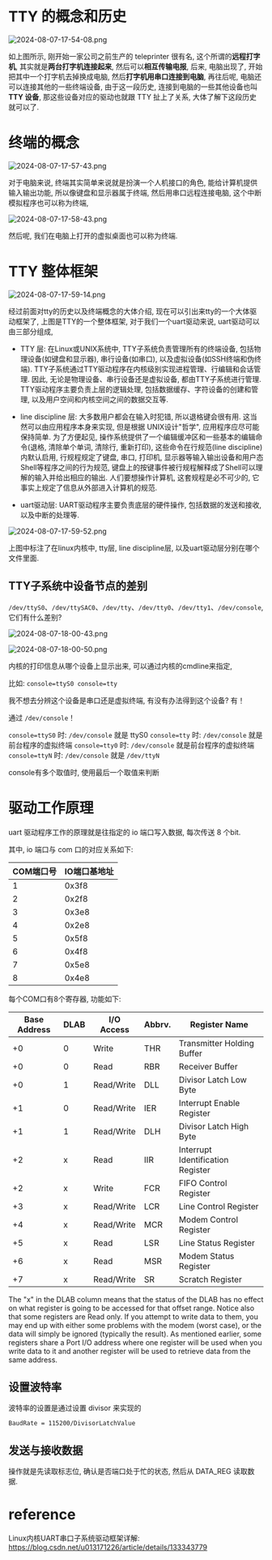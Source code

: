 
# TTY 的概念和历史

![2024-08-07-17-54-08.png](./images/2024-08-07-17-54-08.png)

如上图所示, 刚开始一家公司之前生产的 teleprinter 很有名, 这个所谓的**远程打字机**, 其实就是**两台打字机连接起来**, 然后可以**相互传输电报**, 后来, 电脑出现了, 开始把其中一个打字机去掉换成电脑, 然后**打字机用串口连接到电脑**, 再往后呢, 电脑还可以连接其他的一些终端设备, 由于这一段历史, 连接到电脑的一些其他设备也叫 **TTY 设备**, 那这些设备对应的驱动也就跟 TTY 扯上了关系, 大体了解下这段历史就可以了. 

# 终端的概念

![2024-08-07-17-57-43.png](./images/2024-08-07-17-57-43.png)

对于电脑来说, 终端其实简单来说就是扮演一个人机接口的角色, 能给计算机提供输入输出功能, 所以像键盘和显示器属于终端, 然后用串口远程连接电脑, 这个中断模拟程序也可以称为终端, 

![2024-08-07-17-58-43.png](./images/2024-08-07-17-58-43.png)

然后呢, 我们在电脑上打开的虚拟桌面也可以称为终端.

# TTY 整体框架

![2024-08-07-17-59-14.png](./images/2024-08-07-17-59-14.png)

经过前面对tty的历史以及终端概念的大体介绍, 现在可以引出来tty的一个大体驱动框架了, 上图是TTY的一个整体框架, 对于我们一个uart驱动来说, uart驱动可以由三部分组成, 

* TTY 层: 在Linux或UNIX系统中, TTY子系统负责管理所有的终端设备, 包括物理设备(如键盘和显示器), 串行设备(如串口), 以及虚拟设备(如SSH终端和伪终端). TTY子系统通过TTY驱动程序在内核级别实现进程管理、行编辑和会话管理. 因此, 无论是物理设备、串行设备还是虚拟设备, 都由TTY子系统进行管理. TTY驱动程序主要负责上层的逻辑处理, 包括数据缓存、字符设备的创建和管理, 以及用户空间和内核空间之间的数据交互等. 

* line discipline 层: 大多数用户都会在输入时犯错, 所以退格键会很有用. 这当然可以由应用程序本身来实现, 但是根据 UNIX设计"哲学", 应用程序应尽可能保持简单. 为了方便起见, 操作系统提供了一个编辑缓冲区和一些基本的编辑命令(退格, 清除单个单词, 清除行, 重新打印), 这些命令在行规范(line discipline)内默认启用, 行规程规定了键盘, 串口, 打印机, 显示器等输入输出设备和用户态Shell等程序之间的行为规范, 键盘上的按键事件被行规程解释成了Shell可以理解的输入并给出相应的输出. 人们要想操作计算机, 这套规程是必不可少的, 它事实上规定了信息从外部进入计算机的规范. 

* uart驱动层: UART驱动程序主要负责底层的硬件操作, 包括数据的发送和接收, 以及中断的处理等. 

![2024-08-07-17-59-52.png](./images/2024-08-07-17-59-52.png)

上图中标注了在linux内核中, tty层, line discipline层, 以及uart驱动层分别在哪个文件里面. 

## TTY子系统中设备节点的差别

`/dev/ttyS0`、`/dev/ttySAC0`、`/dev/tty`、`/dev/tty0`、`/dev/tty1`、`/dev/console`, 它们有什么差别?

![2024-08-07-18-00-43.png](./images/2024-08-07-18-00-43.png)

![2024-08-07-18-00-50.png](./images/2024-08-07-18-00-50.png)

内核的打印信息从哪个设备上显示出来, 可以通过内核的cmdline来指定, 

比如: `console=ttyS0 console=tty`

我不想去分辨这个设备是串口还是虚拟终端,  有没有办法得到这个设备? 有！

通过 `/dev/console`！

`console=ttyS0` 时: `/dev/console` 就是 ttyS0
`console=tty` 时: `/dev/console` 就是前台程序的虚拟终端
`console=tty0` 时: `/dev/console` 就是前台程序的虚拟终端
`console=ttyN` 时: `/dev/console` 就是 `/dev/ttyN`

console有多个取值时, 使用最后一个取值来判断



# 驱动工作原理

uart 驱动程序工作的原理就是往指定的 io 端口写入数据, 每次传送 8 个bit. 

其中, io 端口与 com 口的对应关系如下: 

COM端口号 | IO端口基地址
---------|----------
 1 | 0x3f8
 2 | 0x2f8
 3 | 0x3e8
 4 | 0x2e8
 5 | 0x5f8
 6 | 0x4f8
 7 | 0x5e8
 8 | 0x4e8

每个COM口有8个寄存器, 功能如下: 

| Base Address | DLAB | I/O Access | Abbrv. | Register Name
---|---|---|---|---
| +0 | 0 | Write | THR | Transmitter Holding Buffer
| +0 | 0 | Read | RBR | Receiver Buffer
| +0 | 1 | Read/Write | DLL | Divisor Latch Low Byte
| +1 | 0 | Read/Write | IER | Interrupt Enable Register
| +1 | 1 | Read/Write | DLH | Divisor Latch High Byte
| +2 | x | Read | IIR | Interrupt Identification Register
| +2 | x | Write | FCR | FIFO Control Register
| +3 | x | Read/Write | LCR | Line Control Register
| +4 | x | Read/Write | MCR | Modem Control Register
| +5 | x | Read | LSR | Line Status Register
| +6 | x | Read | MSR | Modem Status Register
| +7 | x | Read/Write | SR | Scratch Register

The "x" in the DLAB column means that the status of the DLAB has no effect on what register is going to be accessed for that offset range. Notice also that some registers are Read only. If you attempt to write data to them, you may end up with either some problems with the modem (worst case), or the data will simply be ignored (typically the result). As mentioned earlier, some registers share a Port I/O address where one register will be used when you write data to it and another register will be used to retrieve data from the same address.

## 设置波特率

波特率的设置是通过设置 divisor 来实现的

`BaudRate = 115200/DivisorLatchValue`

## 发送与接收数据

操作就是先读取标志位, 确认是否端口处于忙的状态, 然后从 DATA_REG 读取数据. 

# reference

Linux内核UART串口子系统驱动框架详解: https://blog.csdn.net/u013171226/article/details/133343779

